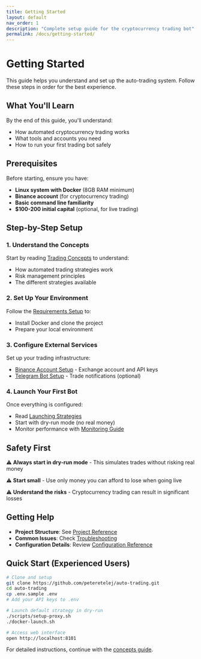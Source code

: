 ```yaml
---
title: Getting Started
layout: default
nav_order: 1
description: "Complete setup guide for the cryptocurrency trading bot"
permalink: /docs/getting-started/
---
```


# Getting Started

This guide helps you understand and set up the auto-trading system. Follow these steps in order for the best experience.

## What You'll Learn

By the end of this guide, you'll understand:
- How automated cryptocurrency trading works
- What tools and accounts you need
- How to run your first trading bot safely

## Prerequisites

Before starting, ensure you have:
- **Linux system with Docker** (8GB RAM minimum)
- **Binance account** (for cryptocurrency trading)
- **Basic command line familiarity**
- **$100-200 initial capital** (optional, for live trading)

## Step-by-Step Setup

### 1. Understand the Concepts
Start by reading [Trading Concepts](concepts.md) to understand:
- How automated trading strategies work
- Risk management principles
- The different strategies available

### 2. Set Up Your Environment
Follow the [Requirements Setup](setup/requirements.md) to:
- Install Docker and clone the project
- Prepare your local environment

### 3. Configure External Services
Set up your trading infrastructure:
- [Binance Account Setup](setup/binance.md) - Exchange account and API keys
- [Telegram Bot Setup](setup/telegram.md) - Trade notifications (optional)

### 4. Launch Your First Bot
Once everything is configured:
- Read [Launching Strategies](usage/launching.md)
- Start with dry-run mode (no real money)
- Monitor performance with [Monitoring Guide](usage/monitoring.md)

## Safety First

⚠️ **Always start in dry-run mode** - This simulates trades without risking real money

⚠️ **Start small** - Use only money you can afford to lose when going live

⚠️ **Understand the risks** - Cryptocurrency trading can result in significant losses

## Getting Help

- **Project Structure**: See [Project Reference](reference/project-structure.md)
- **Common Issues**: Check [Troubleshooting](reference/troubleshooting.md)
- **Configuration Details**: Review [Configuration Reference](reference/configuration.md)

## Quick Start (Experienced Users)

```bash
# Clone and setup
git clone https://github.com/peteretelej/auto-trading.git
cd auto-trading
cp .env.sample .env
# Add your API keys to .env

# Launch default strategy in dry-run
./scripts/setup-proxy.sh
./docker-launch.sh

# Access web interface
open http://localhost:8101
```

For detailed instructions, continue with the [concepts guide](concepts.md).